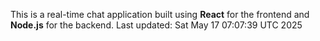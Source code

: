 This is a real-time chat application built using **React** for the frontend and **Node.js** for the backend.
Last updated: Sat May 17 07:07:39 UTC 2025

